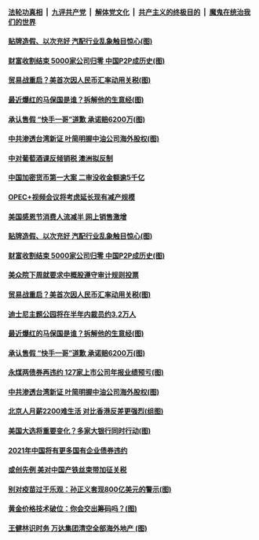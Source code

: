 ####  [法轮功真相](../../../../basic/blob/master/README.md?t=11300831) &nbsp;|&nbsp; [九评共产党](../../../../9ping.md/blob/master/README.md?t=11300831) &nbsp;|&nbsp; [解体党文化](../../../../jtdwh.md/blob/master/README.md?t=11300831)  &nbsp;|&nbsp; [共产主义的终极目的](../../../../gczydzjmd.md/blob/master/README.md?t=11300831) &nbsp;|&nbsp; [魔鬼在统治我们的世界](../../../../mgztzwmdsj.md/blob/master/README.md?t=11300831) 

#### [贴牌造假、以次充好 汽配行业乱象触目惊心(图)](../pages/p5/954149.md?t=11300831) 

#### [财富收割结束 5000家公司归零 中国P2P成历史(图)](../pages/p5/954092.md?t=11300831) 

#### [贸易战重启？美首次因人民币汇率动用关税(图)](../pages/p5/954076.md?t=11300831) 

#### [最近爆红的马保国是谁？拆解他的生意经(图)](../pages/p5/954066.md?t=11300831) 

#### [承认售假 “快手一哥”道歉 承诺赔6200万(图)](../pages/p5/954063.md?t=11300831) 

#### [中共渗透台湾新证 叶简明握中油公司海外股权(图)](../pages/p5/953980.md?t=11300831) 

#### [中对葡萄酒课反倾销税 澳洲拟反制](../pages/p5/954156.md?t=11300831) 

#### [中国加密货币第一大案 二审没收金额逾5千亿](../pages/p5/954155.md?t=11300831) 

#### [OPEC+视频会议将考虑延长现有减产规模](../pages/p5/954152.md?t=11300831) 

#### [美国感恩节消费人流减半 网上销售激增](../pages/p5/954151.md?t=11300831) 

#### [贴牌造假、以次充好 汽配行业乱象触目惊心(图)](../pages/p5/954149.md?t=11300831) 

#### [财富收割结束 5000家公司归零 中国P2P成历史(图)](../pages/p5/954092.md?t=11300831) 

#### [美众院下周就要求中概股遵守审计规则投票](../pages/p5/954077.md?t=11300831) 

#### [贸易战重启？美首次因人民币汇率动用关税(图)](../pages/p5/954076.md?t=11300831) 

#### [迪士尼主题公园将在半年内裁员约3.2万人](../pages/p5/954068.md?t=11300831) 

#### [最近爆红的马保国是谁？拆解他的生意经(图)](../pages/p5/954066.md?t=11300831) 

#### [承认售假 “快手一哥”道歉 承诺赔6200万(图)](../pages/p5/954063.md?t=11300831) 

#### [永煤两债券再违约&nbsp;127家上市公司年报业绩预亏(图)](../pages/p5/954014.md?t=11300831) 

#### [中共渗透台湾新证 叶简明握中油公司海外股权(图)](../pages/p5/953980.md?t=11300831) 

#### [北京人月薪2200难生活 对比香港反差更强烈(组图)](../pages/p5/953979.md?t=11300831) 

#### [美国大选将重要变化？多家大银行同时行动(图)](../pages/p5/953971.md?t=11300831) 

#### [2021年中国将有更多国有企业债券违约](../pages/p5/953962.md?t=11300831) 

#### [或创先例 美对中国产铁丝束带加征关税](../pages/p5/953957.md?t=11300831) 

#### [别对疫苗过于乐观：孙正义套现800亿美元的警示(图)](../pages/p5/953924.md?t=11300831) 

#### [黄金价格技术破位：你会交出筹码吗？(图)](../pages/p5/953925.md?t=11300831) 

#### [王健林识时务 万达集团清空全部海外地产&nbsp;(图)](../pages/p5/953920.md?t=11300831) 

